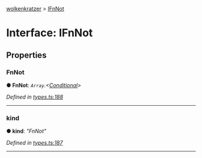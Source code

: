 [wolkenkratzer](../README.md) > [IFnNot](../interfaces/ifnnot.md)



# Interface: IFnNot


## Properties
<a id="fnnot"></a>

###  FnNot

**●  FnNot**:  *`Array`.<[Conditional](../#conditional)>* 

*Defined in [types.ts:188](https://github.com/arminhammer/wolkenkratzer/blob/a25dcce/src/types.ts#L188)*





___

<a id="kind"></a>

###  kind

**●  kind**:  *"FnNot"* 

*Defined in [types.ts:187](https://github.com/arminhammer/wolkenkratzer/blob/a25dcce/src/types.ts#L187)*





___


